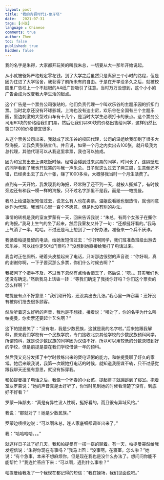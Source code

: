 ```yaml
---
layout: post
title: "我的青铜时代1-象牙塔"
date:   2021-07-31
tags: [小说]
language : Chinese
comments: true
author: Zhen
toc: false
published: true
hidden: false
---
```

我的名字是朱得，大家都开玩笑的叫我朱总，一切要从大一那年开始说起。

从小就被爸妈严格规定零花钱，到了大学之后虽然只是离家三个小时的路程，但是因为住进了大学宿舍，我获得了前所未有的自由。于是在开学没多久之后，就被校园里广告栏上一个不起眼的A4纸广告吸引了注意。当时万万没想到，这个小小的广告会成为改变我大学生活的起点。

这个广告是一个票务公司张贴的，他们负责代理一个叫欢乐谷的主题乐园的折扣门票。当时北京还没有环球影城，上海也没有迪士尼，欢乐谷在全国有三个主题乐园，里边刺激的大型过山车有十几个，是当时大学生必须打卡的景点。这个票务公司用60块的价格给我们门票，然后让我们以80块的价格出售给同学，这样仍然比窗口120的价格便宜很多。

从这个票务公司出来，我就成了欢乐谷的校园代理，公司的温姐给我印刷了很多大型海报，让我负责张贴宣传。并且说，如果一个月之内卖出去100张，就升级我为总代理，其他代理可以从我这里拿票，我也可以抽成。

因为和室友出去上课吃饭时候，经常会碰到过来买票的同学，时间长了，连隔壁班的同学看到了我也开玩笑的叫我一声朱总。日子就这么过去了两三周，生意倒还不错，已经卖出去了五六十张，赚了1000多块，大概够我当时一个月生活费了。

直到有一天开始，我发现我的海报，经常贴了还不到一天，就被人撕掉了，有时候旁边还有和我一模一样的海报，只不过名字那里不是我，而是——帕提曼。

我马上给温姐发短信过去，说怎么有人也在卖票。温姐说看她也很热情，就也同意她作为代理。我当时心里一百个不愿意，但是也没有别的办法。

事情的转机是我的室友罗蒙有一天，回来告诉我说：“朱总，有两个女孩子在撕你的海报。”我马上生气的坐了起来，然后我室友又补了一句：“还都挺好看的。”我马上气消了一半，哈哈。不过还是马上想到了一个好办法。准备来一个兵不厌诈。

我循着帕提曼留的电话，给她发短信过去：“你好啊同学，我们班准备班级出游去欢乐谷，可以找你定50张门票吗？”没想到她直接给我打了电话过来。

我当时正在厕所，硬着头皮接起来了电话，只听那边很甜的声音说：“你好啊，真的谢谢你啊，一下子要买那么多票，你们什么时候去啊？”

我被问了个措手不及，不过当下忽然有点怜香惜玉了，然后说：“嗯。。其实我们也还没有确定。”然后我马上话锋一转：“等我们确定了我找你好吗？你们这个票卖的怎么样啊？”

帕提曼有点不好意思：“我们刚开始，还没卖出去几张。”我心里一阵窃喜：还好没有被你们抢去很多顾客。

然后听着这么好听的声音，我也是不想挂，接着说：“噢对了，你的名字为什么叫帕提曼，你卖票还要起个艺名啊？”

这下帕提曼笑了：“没有啦，我是少数民族，这就是我的名字啦。”后来她跟我解释，原来我们学校有一个民族学院，专门接收北京其他学校的少数民族预科同学。所谓预科，就是说少数民族的同学因为汉语不好，所以可以用较低的分数录取到好的学校，但是前提是要在我们学校借读一年的预科。

然后我又充分发挥了中学时候练出来的煲电话粥的能力，和帕提曼聊了好久的家常。她后来跟我说，我第一次跟她打电话的时候，就知道我图谋不轨，只不过感觉跟我聊天还挺有意思，就没有拆穿我。

和帕提曼挂了电话之后，我像一个怀春的小女孩，提起裤子就蹦跶到了寝室。抱着室友罗蒙说：“她的声音真是太好听了，你当时见到她的时候看清楚了没有，到底好不好看？”

罗蒙一阵鄙夷：“真是有异性没人性啊，挺好看的，而且很有异域风格。”

我说：“那就对了！她是少数民族。”

罗蒙边啧啧边说：“可以啊朱总，连人家底细都调查出来了。”

我：“哈哈哈哈。。。”

就这样日子过了好几天，我和帕提曼有一搭一搭的聊着。有一天，帕提曼突然给我发短信说：“朱得你现在有事吗？”我马上回：“没事啊，在寝室，怎么啦？”她说：“有个急事，本来不想麻烦你，但是现在我也是没什么办法了。想问问你能不能帮忙？”我连忙答应下来：“可以啊，遇到什么事啦？”

帕提曼给我发了一个我现在都记得的短信：“我在操场，我们见面说吧。”




<!--stackedit_data:
eyJoaXN0b3J5IjpbNzQ0MDM0MTgxLC0xNjEzMDM2OTA1LDYwOD
YxMzc4LDE0MzQ1NzQwMyw3NjE1OTc5ODgsLTEyMTk1MjkwNTIs
MTM4Nzc2NTE0NywxMzMyNDQyNDYyXX0=
-->